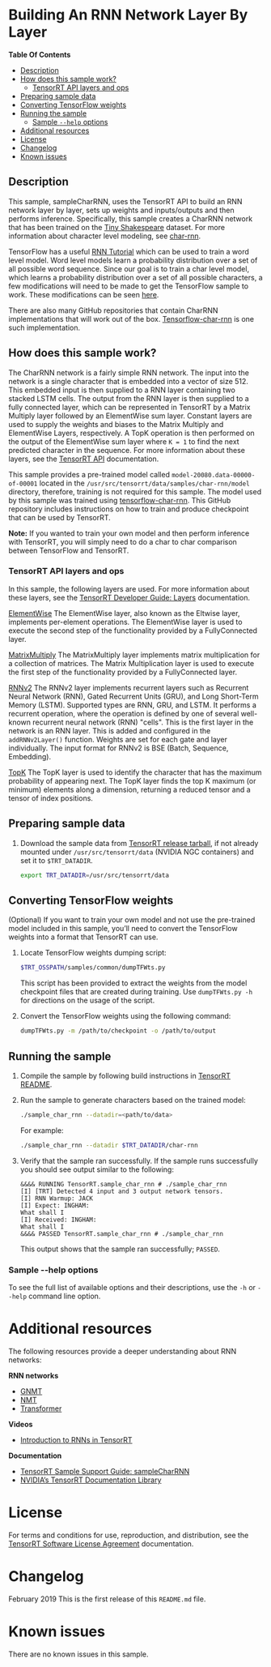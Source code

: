 # Building An RNN Network Layer By Layer

**Table Of Contents**
- [Description](#description)
- [How does this sample work?](#how-does-this-sample-work)
	* [TensorRT API layers and ops](#tensorrt-api-layers-and-ops)
- [Preparing sample data](#preparing-sample-data)
- [Converting TensorFlow weights](#converting-tensorflow-weights)
- [Running the sample](#running-the-sample)
	* [Sample `--help` options](#sample-help-options)
- [Additional resources](#additional-resources)
- [License](#license)
- [Changelog](#changelog)
- [Known issues](#known-issues)

## Description

This sample, sampleCharRNN, uses the TensorRT API to build an RNN network layer by layer, sets up weights and inputs/outputs and then performs inference. Specifically, this sample creates a CharRNN network that has been trained on the [Tiny Shakespeare](https://raw.githubusercontent.com/karpathy/char-rnn/master/data/tinyshakespeare/input.txt) dataset. For more information about character level modeling, see [char-rnn](https://github.com/karpathy/char-rnn).

TensorFlow has a useful  [RNN Tutorial](https://www.tensorflow.org/tutorials/recurrent)  which can be used to train a word level model. Word level models learn a probability distribution over a set of all possible word sequence. Since our goal is to train a char level model, which learns a probability distribution over a set of all possible characters, a few modifications will need to be made to get the TensorFlow sample to work. These modifications can be seen  [here](http://deeplearningathome.com/2016/10/Text-generation-using-deep-recurrent-neural-networks.html).

There are also many GitHub repositories that contain CharRNN implementations that will work out of the box. [Tensorflow-char-rnn](https://github.com/crazydonkey200/tensorflow-char-rnn)  is one such implementation.

## How does this sample work?

The CharRNN network is a fairly simple RNN network. The input into the network is a single character that is embedded into a vector of size 512. This embedded input is then supplied to a RNN layer containing two stacked LSTM cells. The output from the RNN layer is then supplied to a fully connected layer, which can be represented in TensorRT by a Matrix Multiply layer followed by an ElementWise sum layer. Constant layers are used to supply the weights and biases to the Matrix Multiply and ElementWise Layers, respectively. A TopK operation is then performed on the output of the ElementWise sum layer where `K = 1` to find the next predicted character in the sequence. For more information about these layers, see the [TensorRT API](http://docs.nvidia.com/deeplearning/sdk/tensorrt-api/index.html) documentation.

This sample provides a pre-trained model called `model-20080.data-00000-of-00001` located in the `/usr/src/tensorrt/data/samples/char-rnn/model` directory, therefore, training is not required for this sample. The model used by this sample was trained using [tensorflow-char-rnn](https://github.com/crazydonkey200/tensorflow-char-rnn). This GitHub repository includes instructions on how to train and produce checkpoint that can be used by TensorRT.

**Note:** If you wanted to train your own model and then perform inference with TensorRT, you will simply need to do a char to char comparison between TensorFlow and TensorRT.


### TensorRT API layers and ops

In this sample, the following layers are used.  For more information about these layers, see the [TensorRT Developer Guide: Layers](https://docs.nvidia.com/deeplearning/sdk/tensorrt-developer-guide/index.html#layers) documentation.

[ElementWise](https://docs.nvidia.com/deeplearning/sdk/tensorrt-developer-guide/index.html#elementwise-layer)
The ElementWise layer, also known as the Eltwise layer, implements per-element operations. The ElementWise layer is used to execute the second step of the functionality provided by a FullyConnected layer.

[MatrixMultiply](https://docs.nvidia.com/deeplearning/sdk/tensorrt-developer-guide/index.html#matrixmultiply-layer)
The MatrixMultiply layer implements matrix multiplication for a collection of matrices. The Matrix Multiplication layer is used to execute the first step of the functionality provided by a FullyConnected layer.

[RNNv2](https://docs.nvidia.com/deeplearning/sdk/tensorrt-developer-guide/index.html#rnnv2-layer)
The RNNv2 layer implements recurrent layers such as Recurrent Neural Network (RNN), Gated Recurrent Units (GRU), and Long Short-Term Memory (LSTM). Supported types are RNN, GRU, and LSTM. It performs a recurrent operation, where the operation is defined by one of several well-known recurrent neural network (RNN) "cells".  This is the first layer in the network is an RNN layer. This is added and configured in the `addRNNv2Layer()` function. Weights are set for each gate and layer individually. The input format for RNNv2 is BSE (Batch, Sequence, Embedding).

[TopK](https://docs.nvidia.com/deeplearning/sdk/tensorrt-developer-guide/index.html#topk-layer)
The TopK layer is used to identify the character that has the maximum probability of appearing next. The TopK layer finds the top K maximum (or minimum) elements along a dimension, returning a reduced tensor and a tensor of index positions.

## Preparing sample data

1. Download the sample data from [TensorRT release tarball](https://developer.nvidia.com/nvidia-tensorrt-download#), if not already mounted under `/usr/src/tensorrt/data` (NVIDIA NGC containers) and set it to `$TRT_DATADIR`.
    ```bash
    export TRT_DATADIR=/usr/src/tensorrt/data
    ```

## Converting TensorFlow weights

(Optional) If you want to train your own model and not use the pre-trained model included in this sample, you’ll need to convert the TensorFlow weights into a format that TensorRT can use.

1.  Locate TensorFlow weights dumping script:  
    ```bash
    $TRT_OSSPATH/samples/common/dumpTFWts.py
    ```

	This script has been provided to extract the weights from the model checkpoint files that are created during training. Use `dumpTFWts.py -h` for directions on the usage of the script.

2.  Convert the TensorFlow weights using the following command:
    ```bash
    dumpTFWts.py -m /path/to/checkpoint -o /path/to/output
    ```

## Running the sample

1. Compile the sample by following build instructions in [TensorRT README](https://github.com/NVIDIA/TensorRT/).

2.  Run the sample to generate characters based on the trained model:
    ```bash
    ./sample_char_rnn --datadir=<path/to/data>
    ```

    For example:
    ```bash
    ./sample_char_rnn --datadir $TRT_DATADIR/char-rnn
    ```

3.  Verify that the sample ran successfully. If the sample runs successfully you should see output similar to the following:
	```
	&&&& RUNNING TensorRT.sample_char_rnn # ./sample_char_rnn
	[I] [TRT] Detected 4 input and 3 output network tensors.
	[I] RNN Warmup: JACK
	[I] Expect: INGHAM:
	What shall I
	[I] Received: INGHAM:
	What shall I
	&&&& PASSED TensorRT.sample_char_rnn # ./sample_char_rnn
	```
	This output shows that the sample ran successfully; `PASSED`.

### Sample --help options

To see the full list of available options and their descriptions, use the `-h` or `--help` command line option.


# Additional resources

The following resources provide a deeper understanding about RNN networks:

**RNN networks**
- [GNMT](https://arxiv.org/pdf/1609.08144v1.pdf)
- [NMT](https://arxiv.org/pdf/1701.02810.pdf)
- [Transformer](https://arxiv.org/pdf/1706.03762.pdf)

**Videos**
- [Introduction to RNNs in TensorRT](https://www.youtube.com/watch?reload=9&v=G3QA3ZzD4oc)

**Documentation**
- [TensorRT Sample Support Guide: sampleCharRNN](https://docs.nvidia.com/deeplearning/sdk/tensorrt-sample-support-guide/index.html#charRNN_sample)
- [NVIDIA’s TensorRT Documentation Library](https://docs.nvidia.com/deeplearning/sdk/tensorrt-archived/index.html)

# License

For terms and conditions for use, reproduction, and distribution, see the [TensorRT Software License Agreement](https://docs.nvidia.com/deeplearning/sdk/tensorrt-sla/index.html) 
documentation.


# Changelog

February 2019
This is the first release of this `README.md` file.


# Known issues

There are no known issues in this sample.
